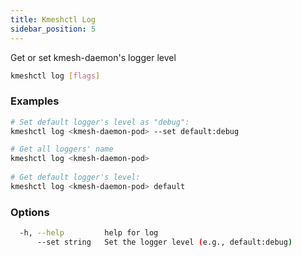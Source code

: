 ```yaml
---
title: Kmeshctl Log
sidebar_position: 5
---
```


Get or set kmesh-daemon's logger level

```bash
kmeshctl log [flags]
```

### Examples

```bash
# Set default logger's level as "debug":
kmeshctl log <kmesh-daemon-pod> --set default:debug

# Get all loggers' name
kmeshctl log <kmesh-daemon-pod>
   
# Get default logger's level:
kmeshctl log <kmesh-daemon-pod> default
```

### Options

```bash
  -h, --help         help for log
      --set string   Set the logger level (e.g., default:debug)
```
